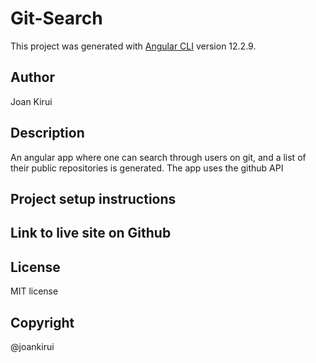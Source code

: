 # Git-Search

This project was generated with [Angular CLI](https://github.com/angular/angular-cli) version 12.2.9.

## Author
Joan Kirui

## Description
An angular app where one can search through users on git, and a list of their public repositories is generated. The app uses the github API

## Project setup instructions





## Link to live site on Github


## License
MIT license

## Copyright
@joankirui

